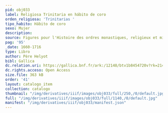 ```yaml
---
pid: obj033
label: Religiosa Trinitaria en hábito de coro
orden_religiosa: 'Trinitarias '
tipo_habito: Hábito de coro
sexo: Mujer
description: 
source: Figures pour l'Histoire des ordres monastiques, religieux et militaires
pag: '95'
_date: 1660-1716
type: Libro
author: Père Helyot
bibl: Gallica
dc.relation.uri: https://gallica.bnf.fr/ark:/12148/btv1b8454720v?rk=21459;5
dc.rights.acceso: Open Access
size.file: 363 kB
order: '41'
layout: catalogo_item
collection: catalogo
thumbnail: "/img/derivatives/iiif/images/obj033/full/250,/0/default.jpg"
full: "/img/derivatives/iiif/images/obj033/full/1140,/0/default.jpg"
manifest: "/img/derivatives/iiif/obj033/manifest.json"
---
```

